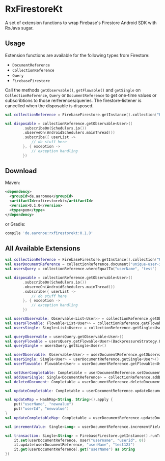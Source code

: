 # RxFirestoreKt
A set of extension functions to wrap Firebase's Firestore Android SDK with RxJava sugar.

Usage
-----
Extension functions are available for the following types from Firestore:
- `DocumentReference`
- `CollectionReference`
- `Query`
- `FirebaseFirestore`

Call the methods `getObservable()`, `getFlowable()` and `getSingle` on `CollectionReference`, `Query` or `DocumentReference` 
to get one-time values or subscribtions to those rerferences/queries.
The firestore-listener is cancelled when the disposable is disposed.

```kotlin
val collectionReference = FirebaseFirestore.getInstance().collection("USERS")

val disposable = collectionReference.getObservable<User>()
        .subscribeOn(Schedulers.io())
        .observeOn(AndroidSchedulers.mainThread())
        .subscribe({ userList ->
            // do stuff here
        }, { exception ->
            // exception handling
        })
```

Download
--------
Maven:
```xml
<dependency>
  <groupId>de.aaronoe</groupId>
  <artifactId>rxfirestorekt</artifactId>
  <version>0.1.0</version>
  <type>pom</type>
</dependency>
```
or Gradle:
```groovy
compile 'de.aaronoe:rxfirestorekt:0.1.0'
```


All Available Extensions
-----
```kotlin
val collectionReference = FirebaseFirestore.getInstance().collection("USERS")
val userDocumentReference = collectionReference.document("unique-user-id")
val usersQuery = collectionReference.whereEqualTo("userName", "test")

val disposable = collectionReference.getObservable<User>()
        .subscribeOn(Schedulers.io())
        .observeOn(AndroidSchedulers.mainThread())
        .subscribe({ userList ->
            // do stuff here
        }, { exception ->
            // exception handling
        })

val usersObservable: Observable<List<User>> = collectionReference.getObservable<User>()
val usersFlowable: Flowable<List<User>> = collectionReference.getFlowable<User>(BackpressureStrategy.LATEST)
val usersSingle: Single<List<User>> = collectionReference.getSingle<User>()

val queryObservable = usersQuery.getObservable<User>()
val queryFlowable = usersQuery.getFlowable<User>(BackpressureStrategy.LATEST)
val querySingle = usersQuery.getSingle<User>()

val userObservable: Observable<User> = userDocumentReference.getObservable<User>()
val userSingle: Single<User> = userDocumentReference.getSingle<User>()
val userFlowable: Flowable<User> = userDocumentReference.getFlowable<User>(BackpressureStrategy.LATEST)

val setUserCompletable: Completable = userDocumentReference.setDocument(User("username", "userid", 0))
val addUserSingle: Single<DocumentReference> = collectionReference.addDocumentSingle(User("username", "userid", 0))
val deletedDocument: Completable = userDocumentReference.deleteDocument()

val updateCompletable: Completable = userDocumentReference.updateDocumentCompletable("userName", "newvalue")

val updateMap = HashMap<String, String>().apply {
    put("userName", "newvalue")
    put("userId", "newvalue")
}
val updateCompletableMap: Completable = userDocumentReference.updateDocumentCompletable(updateMap)

val incrementValue: Single<Long> = userDocumentReference.incrementField("followerCount", 1)

val transaction: Single<String> = FirebaseFirestore.getInstance().runTransactionSingle(Transaction.Function<String> {
    it.set(userDocumentReference, User("username", "userid", 0))
    it.update(userDocumentReference, "userName", "test123")
    it.get(userDocumentReference).get("userName") as String
})
```
